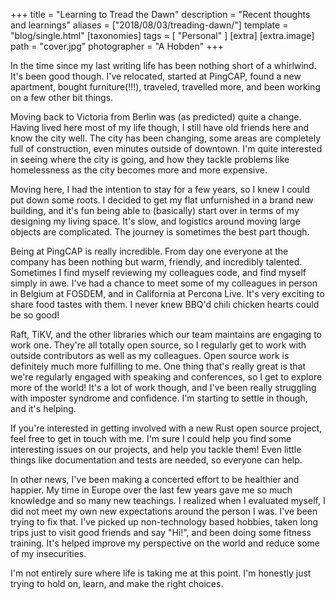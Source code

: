 +++
title = "Learning to Tread the Dawn"
description = "Recent thoughts and learnings"
aliases = ["2018/08/03/treading-dawn/"]
template = "blog/single.html"
[taxonomies]
tags = [
    "Personal"
]
[extra]
[extra.image]
path =  "cover.jpg"
photographer = "A Hobden"
+++

In the time since my last writing life has been nothing short of a whirlwind. It's been good though. I've relocated, started at PingCAP, found a new apartment, bought furniture(!!!), traveled, travelled more, and been working on a few other bit things.

Moving back to Victoria from Berlin was (as predicted) quite a change. Having lived here most of my life though, I still have old friends here and know the city well. The city has been changing, some areas are completely full of construction, even minutes outside of downtown. I'm quite interested in seeing where the city is going, and how they tackle problems like homelessness as the city becomes more and more expensive.

<!-- more -->

Moving here, I had the intention to stay for a few years, so I knew I could put down some roots. I decided to get my flat unfurnished in a brand new building, and it's fun being able to (basically) start over in terms of my designing my living space. It's slow, and logistics around moving large objects are complicated. The journey is sometimes the best part though.

Being at PingCAP is really incredible. From day one everyone at the company has been nothing but warm, friendly, and incredibly talented. Sometimes I find myself reviewing my colleagues code, and find myself simply in awe. I've had a chance to meet some of my colleagues in person in Belgium at FOSDEM, and in California at Percona Live. It's very exciting to share food tastes with them. I never knew BBQ'd chili chicken hearts could be so good!

Raft, TiKV, and the other libraries which our team maintains are engaging to work one. They're all totally open source, so I regularly get to work with outside contributors as well as my colleagues. Open source work is definitely much more fulfilling to me. One thing that's really great is that we're regularly engaged with speaking and conferences, so I get to explore more of the world! It's a lot of work though, and I've been really struggling with imposter syndrome and confidence. I'm starting to settle in though, and it's helping.

If you're interested in getting involved with a new Rust open source project, feel free to get in touch with me. I'm sure I could help you find some interesting issues on our projects, and help you tackle them! Even little things like documentation and tests are needed, so everyone can help.

In other news, I've been making a concerted effort to be healthier and happier. My time in Europe over the last few years gave me so much knowledge and so many new teachings. I realized when I evaluated myself, I did not meet my own new expectations around the person I was. I've been trying to fix that. I've picked up non-technology based hobbies, taken long trips just to visit good friends and say "Hi!", and been doing some fitness training. It's helped improve my perspective on the world and reduce some of my insecurities.

I'm not entirely sure where life is taking me at this point. I'm honestly just trying to hold on, learn, and make the right choices.
